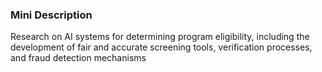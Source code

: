### Mini Description

Research on AI systems for determining program eligibility, including the development of fair and accurate screening tools, verification processes, and fraud detection mechanisms
